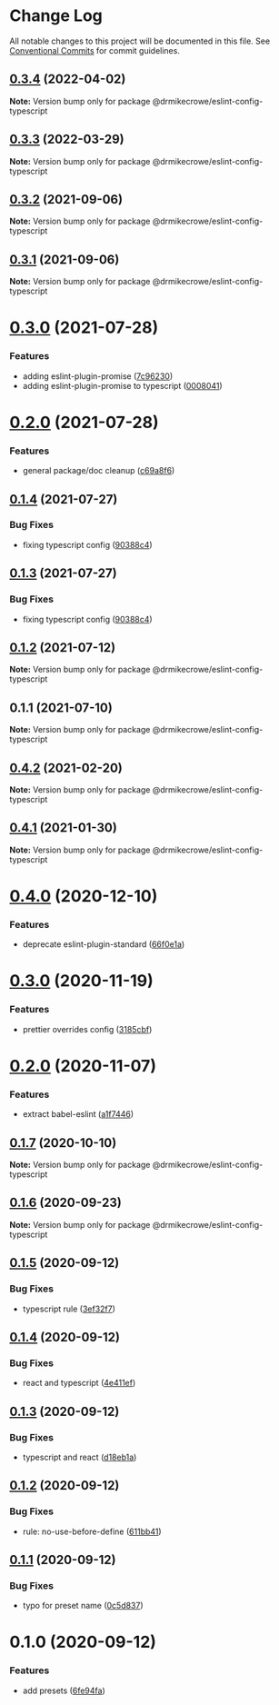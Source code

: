 # Change Log

All notable changes to this project will be documented in this file.
See [Conventional Commits](https://conventionalcommits.org) for commit guidelines.

## [0.3.4](https://github.com/drmikecrowe/configs/compare/@drmikecrowe/eslint-config-typescript@0.3.3...@drmikecrowe/eslint-config-typescript@0.3.4) (2022-04-02)

**Note:** Version bump only for package @drmikecrowe/eslint-config-typescript





## [0.3.3](https://github.com/drmikecrowe/configs/compare/@drmikecrowe/eslint-config-typescript@0.3.2...@drmikecrowe/eslint-config-typescript@0.3.3) (2022-03-29)

**Note:** Version bump only for package @drmikecrowe/eslint-config-typescript





## [0.3.2](https://github.com/drmikecrowe/configs/compare/@drmikecrowe/eslint-config-typescript@0.3.1...@drmikecrowe/eslint-config-typescript@0.3.2) (2021-09-06)

**Note:** Version bump only for package @drmikecrowe/eslint-config-typescript





## [0.3.1](https://github.com/drmikecrowe/configs/compare/@drmikecrowe/eslint-config-typescript@0.3.0...@drmikecrowe/eslint-config-typescript@0.3.1) (2021-09-06)

**Note:** Version bump only for package @drmikecrowe/eslint-config-typescript





# [0.3.0](https://github.com/drmikecrowe/configs/compare/@drmikecrowe/eslint-config-typescript@0.2.0...@drmikecrowe/eslint-config-typescript@0.3.0) (2021-07-28)


### Features

* adding eslint-plugin-promise ([7c96230](https://github.com/drmikecrowe/configs/commit/7c962303f0943493bdc0e0533aae2aa85fb79c2e))
* adding eslint-plugin-promise to typescript ([0008041](https://github.com/drmikecrowe/configs/commit/000804187fc90abc0789626758f4bfedf8e199d8))





# [0.2.0](https://github.com/drmikecrowe/configs/compare/@drmikecrowe/eslint-config-typescript@0.1.4...@drmikecrowe/eslint-config-typescript@0.2.0) (2021-07-28)


### Features

* general package/doc cleanup ([c69a8f6](https://github.com/drmikecrowe/configs/commit/c69a8f60a03531f44d7996955d48d522d9637427))





## [0.1.4](https://github.com/drmikecrowe/configs/compare/@drmikecrowe/eslint-config-typescript@0.1.2...@drmikecrowe/eslint-config-typescript@0.1.4) (2021-07-27)

### Bug Fixes

- fixing typescript config ([90388c4](https://github.com/drmikecrowe/configs/commit/90388c4a744ba11070f668e752123d549994c4fb))

## [0.1.3](https://github.com/drmikecrowe/configs/compare/@drmikecrowe/eslint-config-typescript@0.1.2...@drmikecrowe/eslint-config-typescript@0.1.3) (2021-07-27)

### Bug Fixes

- fixing typescript config ([90388c4](https://github.com/drmikecrowe/configs/commit/90388c4a744ba11070f668e752123d549994c4fb))

## [0.1.2](https://github.com/drmikecrowe/configs/compare/@drmikecrowe/eslint-config-typescript@0.1.1...@drmikecrowe/eslint-config-typescript@0.1.2) (2021-07-12)

**Note:** Version bump only for package @drmikecrowe/eslint-config-typescript

## 0.1.1 (2021-07-10)

**Note:** Version bump only for package @drmikecrowe/eslint-config-typescript

## [0.4.2](https://github.com/drmikecrowe/configs/compare/@drmikecrowe/eslint-config-typescript@0.4.1...@drmikecrowe/eslint-config-typescript@0.4.2) (2021-02-20)

**Note:** Version bump only for package @drmikecrowe/eslint-config-typescript

## [0.4.1](https://github.com/drmikecrowe/configs/compare/@drmikecrowe/eslint-config-typescript@0.4.0...@drmikecrowe/eslint-config-typescript@0.4.1) (2021-01-30)

**Note:** Version bump only for package @drmikecrowe/eslint-config-typescript

# [0.4.0](https://github.com/drmikecrowe/configs/compare/@drmikecrowe/eslint-config-typescript@0.3.0...@drmikecrowe/eslint-config-typescript@0.4.0) (2020-12-10)

### Features

- deprecate eslint-plugin-standard ([66f0e1a](https://github.com/drmikecrowe/configs/commit/66f0e1a2ca5060a631477a69d6706a6a8fda2708))

# [0.3.0](https://github.com/drmikecrowe/configs/compare/@drmikecrowe/eslint-config-typescript@0.2.0...@drmikecrowe/eslint-config-typescript@0.3.0) (2020-11-19)

### Features

- prettier overrides config ([3185cbf](https://github.com/drmikecrowe/configs/commit/3185cbf4a167796c4a702e7bc76a8193e5596551))

# [0.2.0](https://github.com/drmikecrowe/configs/compare/@drmikecrowe/eslint-config-typescript@0.1.7...@drmikecrowe/eslint-config-typescript@0.2.0) (2020-11-07)

### Features

- extract babel-eslint ([a1f7446](https://github.com/drmikecrowe/configs/commit/a1f744685ff7038a72a94a0efe69b28eb27d0a7e))

## [0.1.7](https://github.com/drmikecrowe/configs/compare/@drmikecrowe/eslint-config-typescript@0.1.6...@drmikecrowe/eslint-config-typescript@0.1.7) (2020-10-10)

**Note:** Version bump only for package @drmikecrowe/eslint-config-typescript

## [0.1.6](https://github.com/drmikecrowe/configs/compare/@drmikecrowe/eslint-config-typescript@0.1.5...@drmikecrowe/eslint-config-typescript@0.1.6) (2020-09-23)

**Note:** Version bump only for package @drmikecrowe/eslint-config-typescript

## [0.1.5](https://github.com/drmikecrowe/configs/compare/@drmikecrowe/eslint-config-typescript@0.1.4...@drmikecrowe/eslint-config-typescript@0.1.5) (2020-09-12)

### Bug Fixes

- typescript rule ([3ef32f7](https://github.com/drmikecrowe/configs/commit/3ef32f703e3d0462a8fc3848f87f5d4e1f6a60be))

## [0.1.4](https://github.com/drmikecrowe/configs/compare/@drmikecrowe/eslint-config-typescript@0.1.3...@drmikecrowe/eslint-config-typescript@0.1.4) (2020-09-12)

### Bug Fixes

- react and typescript ([4e411ef](https://github.com/drmikecrowe/configs/commit/4e411efc81523b47edb95bbf088d271b6eee011f))

## [0.1.3](https://github.com/drmikecrowe/configs/compare/@drmikecrowe/eslint-config-typescript@0.1.2...@drmikecrowe/eslint-config-typescript@0.1.3) (2020-09-12)

### Bug Fixes

- typescript and react ([d18eb1a](https://github.com/drmikecrowe/configs/commit/d18eb1a67ab0595372004a00a2acd6dca5c5466e))

## [0.1.2](https://github.com/drmikecrowe/configs/compare/@drmikecrowe/eslint-config-typescript@0.1.1...@drmikecrowe/eslint-config-typescript@0.1.2) (2020-09-12)

### Bug Fixes

- rule: no-use-before-define ([611bb41](https://github.com/drmikecrowe/configs/commit/611bb4135e2237318498fbae047beb0719c57f6c))

## [0.1.1](https://github.com/drmikecrowe/configs/compare/@drmikecrowe/eslint-config-typescript@0.1.0...@drmikecrowe/eslint-config-typescript@0.1.1) (2020-09-12)

### Bug Fixes

- typo for preset name ([0c5d837](https://github.com/drmikecrowe/configs/commit/0c5d83750ed9defbce88f6d484708524210902cc))

# 0.1.0 (2020-09-12)

### Features

- add presets ([6fe94fa](https://github.com/drmikecrowe/configs/commit/6fe94fae4ed9d80b18833c9e5a3f51f710ebda43))
